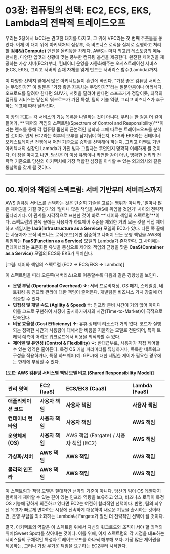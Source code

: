 # 03장: 컴퓨팅의 선택: EC2, ECS, EKS, Lambda의 전략적 트레이드오프

우리는 2장에서 IaC라는 견고한 대지를 다지고, 그 위에 VPC라는 첫 번째 주춧돌을 놓았다. 이제 이 대지 위에 아키텍처의 심장부, 즉 비즈니스 로직을 실제로 실행하고 처리할 **컴퓨팅(Compute)** 엔진을 올려놓을 차례다. AWS는 마치 최고급 레스토랑의 메뉴판처럼, 다양한 입맛과 상황에 맞는 풍부한 컴퓨팅 옵션을 제공한다. 완전한 제어권을 제공하는 가상 서버(EC2)부터, 컨테이너 운영을 자동화해주는 오케스트레이션 서비스(ECS, EKS), 그리고 서버의 존재 자체를 잊게 만드는 서버리스 함수(Lambda)까지.

이 다양한 선택지 앞에서 많은 아키텍트들이 혼란에 빠진다. "가장 좋은 컴퓨팅 서비스는 무엇인가?" 이 질문은 "가장 좋은 자동차는 무엇인가?"라는 질문만큼이나 어리석다. 오프로드를 달려야 한다면 SUV가, 서킷을 달려야 한다면 스포츠카가 정답이듯, 최적의 컴퓨팅 서비스는 당신의 워크로드가 가진 특성, 팀의 기술 역량, 그리고 비즈니스가 추구하는 목표에 따라 달라진다.

이 장의 목표는 각 서비스의 기능 목록을 나열하는 것이 아니다. 우리는 한 걸음 더 깊이 들어가, **'제어와 책임의 스펙트럼(Spectrum of Control and Responsibility)'**이라는 렌즈를 통해 각 컴퓨팅 옵션의 근본적인 철학과 그에 따르는 트레이드오프를 분석할 것이다. 언제 EC2라는 최후의 보루를 남겨둬야 하는지, ECS와 EKS라는 컨테이너 오케스트레이션 전쟁에서 어떤 기준으로 승자를 선택해야 하는지, 그리고 이벤트 기반 아키텍처의 심장인 Lambda가 가진 빛과 그림자는 무엇인지 명확히 이해하게 될 것이다. 이 장을 마치고 나면, 당신은 더 이상 유행이나 막연한 감이 아닌, 명확한 논리와 전략적 기준으로 당신의 아키텍처에 가장 적합한 심장을 이식할 수 있는 외과의사와 같은 통찰력을 갖게 될 것이다.

---

## 00. 제어와 책임의 스펙트럼: 서버 기반부터 서버리스까지

AWS 컴퓨팅 서비스를 선택하는 것은 단순히 기술을 고르는 행위가 아니라, '얼마나 많은 제어권을 가질 것인가'와 '얼마나 많은 책임을 AWS에 위임할 것인가' 사이의 전략적 줄다리기다. 이 관계를 시각적으로 표현한 것이 바로 **'제어와 책임의 스펙트럼'**이다. 스펙트럼의 한쪽 끝에는 사용자가 하드웨어 수준을 제외한 거의 모든 것을 직접 제어하고 책임지는 **IaaS(Infrastructure as a Service)** 모델의 EC2가 있다. 다른 쪽 끝에는 사용자가 오직 비즈니스 로직(코드)에만 집중하고 나머지 모든 운영 책임을 AWS에 위임하는 **FaaS(Function as a Service)** 모델의 Lambda가 존재한다. 그 사이에는 컨테이너라는 표준화된 유닛을 중심으로 제어와 책임의 균형을 맞춘 **CaaS(Container as a Service)** 모델의 ECS와 EKS가 위치한다.

[그림: 제어와 책임의 스펙트럼 (EC2 → ECS/EKS → Lambda)]

이 스펙트럼을 따라 오른쪽(서버리스)으로 이동할수록 다음과 같은 경향성을 보인다.

* **운영 부담 (Operational Overhead) ↓:** 서버 프로비저닝, OS 패치, 스케일링, 네트워킹 등 인프라 관리에 대한 책임이 줄어든다. 개발팀은 비즈니스 가치 창출에 더 집중할 수 있다.
* **민첩성 및 개발 속도 (Agility & Speed) ↑:** 인프라 준비 시간이 거의 없어 아이디어를 코드로 구현하여 시장에 출시하기까지의 시간(Time-to-Market)이 극적으로 단축된다.
* **비용 효율성 (Cost Efficiency) ↑:** 유휴 상태의 리소스가 거의 없다. 코드가 실행되는 정확한 시간과 사용량에 대해서만 비용을 지불하는 모델로 전환되어, 특히 트래픽 예측이 어려운 워크로드에서 비용을 최적화할 수 있다.
* **제어권 및 유연성 (Control & Flexibility) ↓:** 반대급부로, 사용자가 직접 제어할 수 있는 영역은 줄어든다. 특정 OS 커널 파라미터를 튜닝하거나, 독특한 네트워크 구성을 적용하거나, 특정 하드웨어(예: GPU)에 대한 세밀한 제어가 필요한 경우에는 한계에 부딪힐 수 있다.

**[도표: AWS 컴퓨팅 서비스별 책임 모델 비교 (Shared Responsibility Model)]**

| 관리 영역 | EC2 (IaaS) | ECS/EKS (CaaS) | Lambda (FaaS) |
| :--- | :--- | :--- | :--- |
| **애플리케이션 코드** | **사용자 책임** | **사용자 책임** | **사용자 책임** |
| **컨테이너 런타임** | **사용자 책임** | **사용자 책임** | **AWS 책임** |
| **운영체제(OS)** | **사용자 책임** | AWS 책임 (Fargate) / 사용자 책임 (EC2) | **AWS 책임** |
| **가상화/서버** | **AWS 책임** | **AWS 책임** | **AWS 책임** |
| **물리적 인프라**| **AWS 책임** | **AWS 책임** | **AWS 책임** |

이 스펙트럼과 책임 모델은 절대적인 선악의 기준이 아니다. 당신의 팀이 OS 레벨까지 완벽하게 제어할 수 있는 깊이 있는 인프라 역량을 보유하고 있고, 비즈니스 로직이 특정 OS 기능에 강하게 의존하고 있다면 EC2는 여전히 합리적인 선택이다. 반면, 팀의 최우선 목표가 빠르게 변화하는 시장에 신속하게 대응하여 새로운 기능을 출시하는 것이라면, 운영 부담을 최소화하는 Lambda나 Fargate가 훨씬 더 전략적인 선택이 될 것이다.

결국, 아키텍트의 역할은 이 스펙트럼 위에서 자신의 워크로드와 조직이 서야 할 최적의 위치(Sweet Spot)를 찾아내는 것이다. 이를 위해, 이제 스펙트럼의 각 지점을 대표하는 서비스들의 구체적인 특성과 트레이드오프를 하나씩 해부해 보자. 가장 많은 제어권을 제공하는, 그러나 가장 무거운 책임을 요구하는 EC2부터 시작한다.